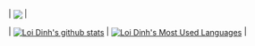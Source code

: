 | <img align="center" src="https://github-readme-streak-stats.herokuapp.com/?user=loidinhm31" /> |

| <a href="https://github.com/loidinhm31"><img align="center" src="https://github-readme-stats.vercel.app/api?username=loidinhm31&show_icons=true&include_all_commits=true&theme=buefy&hide_border=true" alt="Loi Dinh's github stats" /></a> | <a href="https://github-readme-stats.vercel.app/api/top-langs/?username=loidinhm31&layout=compact&theme=buefy&hide_border=true"><img align="center" src="https://github-readme-stats.vercel.app/api/top-langs/?username=loidinhm31&layout=compact&theme=buefy&hide_border=true" alt="Loi Dinh's Most Used Languages"/></a> |
